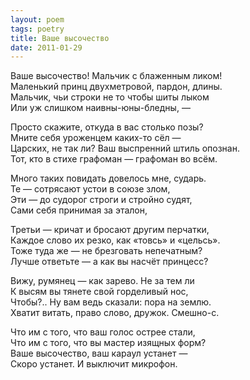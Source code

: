 ```yaml
---
layout: poem
tags: poetry
title: Ваше высочество
date: 2011-01-29
---
```


Ваше высочество! Мальчик с блаженным ликом!<br>
Маленький принц двухметровой, пардон, длины.<br>
Мальчик, чьи строки не то чтобы шиты лыком<br>
Или уж слишком наивны-юны-бледны, —<br>

Просто скажите, откуда в вас столько позы?<br>
Мните себя уроженцем каких-то сёл —<br>
Царских, не так ли? Ваш выспренний штиль опознан.<br>
Тот, кто в стихе графоман — графоман во всём.<br>

Много таких повидать довелось мне, сударь.<br>
Те — сотрясают устои в союзе злом,<br>
Эти — до судорог строги и стройно судят,<br>
Сами себя принимая за эталон,<br>

Третьи — кричат и бросают другим перчатки,<br>
Каждое слово их резко, как «товсь» и «цельсь».<br>
Тоже туда же — не брезговать непечатным?<br>
Лучше ответьте — а как вы насчёт принцесс?<br>

Вижу, румянец — как зарево. Не за тем ли<br>
К высям вы тянете свой горделивый нос,<br>
Чтобы?.. Ну вам ведь сказали: пора на землю.<br>
Хватит витать, право слово, дружок. Смешно-с.<br>

Что им с того, что ваш голос острее стали,<br>
Что им с того, что вы мастер изящных форм?<br>
Ваше высочество, ваш караул устанет —<br>
Скоро устанет. И выключит микрофон.
